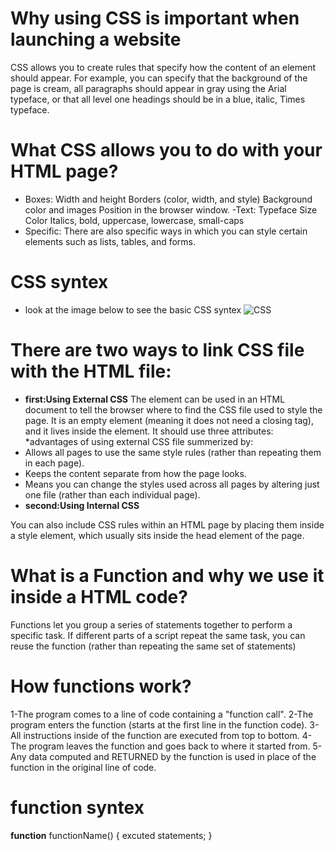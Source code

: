 # Why using CSS is important when launching a website
CSS allows you to create rules that specify how the content of an element should appear. For example, you can specify that
the background of the page is cream, all paragraphs should appear in gray using the Arial typeface, or that all level one
headings should be in a blue, italic, Times typeface.
# What CSS allows you to do with your HTML page?
- Boxes:
Width and height
Borders (color, width, and style)
Background color and images
Position in the browser window.
-Text:
Typeface
Size
Color
Italics, bold, uppercase,
lowercase, small-caps
- Specific:
There are also specific ways
in which you can style certain
elements such as lists, tables,
and forms.

# CSS syntex
- look at the image below to see the basic CSS syntex
![CSS](https://th.bing.com/th/id/Rd7af26d69fc0a56e8b0d6b2d1da03118?rik=yKX5L9UuxR42Xw&riu=http%3a%2f%2fgdiboston.com%2fgdi-core-html-css%2fimg%2fcss-syntax.png&ehk=3lwlTMtgWXCDCNhB9pku5CoFuCddCclNU6fjXE4Wsag%3d&risl=&pid=ImgRaw)

# There are two ways to link CSS file with the HTML file:
- **first:Using External CSS**
The <link> element can be used
in an HTML document to tell the
browser where to find the CSS
file used to style the page. It is an
empty element (meaning it does
not need a closing tag), and it
lives inside the <head> element.
It should use three attributes:
*advantages of using external CSS file summerized by:
 - Allows all pages to use the
same style rules (rather than
repeating them in each page).
- Keeps the content separate
from how the page looks.
- Means you can change the
styles used across all pages
by altering just one file
(rather than each individual
page).
- **second:Using Internal CSS**

You can also include CSS rules
within an HTML page by placing
them inside a style element,
which usually sits inside the
head element of the page.

# What is a Function and why we use it inside a HTML code?
Functions let you group a series of statements together to perform a
specific task. If different parts of a script repeat the same task, you can
reuse the function (rather than repeating the same set of statements)

# How functions work?
1-The program comes to a line of code containing a "function call".
2-The program enters the function (starts at the first line in the function code).
3-All instructions inside of the function are executed from top to bottom.
4-The program leaves the function and goes back to where it started from.
5-Any data computed and RETURNED by the function is used in place of the function in the original line of code.

# function syntex
**function** functionName()
{
    excuted statements;
}
